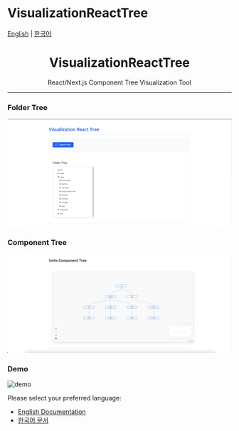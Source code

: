 # VisualizationReactTree

[English](README_EN.md) | [한국어](README_KO.md)

<div align="center">
  <h1>VisualizationReactTree</h1>
  <p>React/Next.js Component Tree Visualization Tool</p>
</div>

---

### Folder Tree

![folder-tree](img/folder-tree.png)

### Component Tree

![component-tree](img/components-tree.png)

### Demo

![demo](img/demo.gif)

Please select your preferred language:

- [English Documentation](README_EN.md)
- [한국어 문서](README_KO.md)

